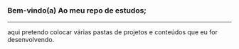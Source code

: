 ### Bem-vindo(a) Ao meu repo de estudos;
<hr>
aqui pretendo colocar várias pastas de projetos e conteúdos que eu for desenvolvendo.
